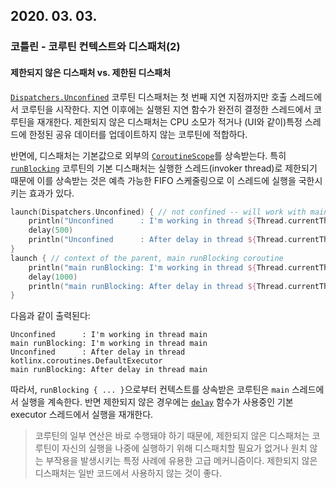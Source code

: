 ## 2020. 03. 03. 

### 코틀린 - 코루틴 컨텍스트와 디스패처(2)

#### 제한되지 않은 디스패처 vs. 제한된 디스패처

[`Dispatchers.Unconfined`][kt-dispatchers-unconfined] 코루틴 디스패처는 첫 번째 지연 지점까지만 호출 스레드에서 코루틴을 시작한다. 지연 이후에는 실행된 지연 함수가 완전히 결정한 스레드에서 코루틴을 재개한다. 제한되지 않은 디스패처는 CPU 소모가 적거나 (UI와 같이)특정 스레드에 한정된 공유 데이터를 업데이트하지 않는 코루틴에 적합하다.

반면에, 디스패처는 기본값으로 외부의 [`CoroutineScope`][kt-coroutine-scope]를 상속받는다. 특히 [`runBlocking`][kt-run-blocking] 코루틴의 기본 디스패처는 실행한 스레드(invoker thread)로 제한되기 때문에 이를 상속받는 것은 예측 가능한 FIFO 스케줄링으로 이 스레드에 실행을 국한시키는 효과가 있다.

```kotlin
launch(Dispatchers.Unconfined) { // not confined -- will work with main thread
    println("Unconfined      : I'm working in thread ${Thread.currentThread().name}")
    delay(500)
    println("Unconfined      : After delay in thread ${Thread.currentThread().name}")
}
launch { // context of the parent, main runBlocking coroutine
    println("main runBlocking: I'm working in thread ${Thread.currentThread().name}")
    delay(1000)
    println("main runBlocking: After delay in thread ${Thread.currentThread().name}")
}
```

다음과 같이 출력된다:

```
Unconfined      : I'm working in thread main
main runBlocking: I'm working in thread main
Unconfined      : After delay in thread kotlinx.coroutines.DefaultExecutor
main runBlocking: After delay in thread main
```

따라서, `runBlocking { ... }`으로부터 컨텍스트를 상속받은 코루틴은 `main` 스레드에서 실행을 계속한다. 반면 제한되지 않은 경우에는 [`delay`][kt-delay] 함수가 사용중인 기본 executor 스레드에서 실행을 재개한다.

> 코루틴의 일부 연산은 바로 수행돼야 하기 때문에, 제한되지 않은 디스패처는 코루틴이 자신의 실행을 나중에 실행하기 위해 디스패치할 필요가 없거나 원치 않는 부작용을 발생시키는 특정 사례에 유용한 고급 메커니즘이다. 제한되지 않은 디스패처는 일반 코드에서 사용하지 않는 것이 좋다.



[kt-dispatchers-unconfined]: https://kotlin.github.io/kotlinx.coroutines/kotlinx-coroutines-core/kotlinx.coroutines/-dispatchers/-unconfined.html
[kt-coroutine-scope]: https://kotlin.github.io/kotlinx.coroutines/kotlinx-coroutines-core/kotlinx.coroutines/-coroutine-scope/index.html
[kt-run-blocking]: https://kotlin.github.io/kotlinx.coroutines/kotlinx-coroutines-core/kotlinx.coroutines/run-blocking.html
[kt-delay]: https://kotlin.github.io/kotlinx.coroutines/kotlinx-coroutines-core/kotlinx.coroutines/delay.html